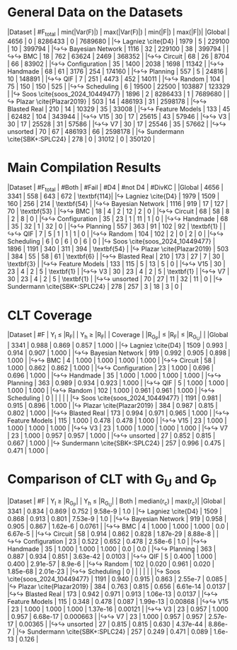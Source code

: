 # General Data on the Datasets
|Dataset                          | #F<sub>total</sub> | min(&#124;Var(F)&#124;) | max(&#124;Var(F)&#124;) | min(&#124;F&#124;) | max(&#124;F&#124;)|
|Global                           | 4656               | 0                       | 8286433                 | 0                  | 7689680           |
|↪ Lagniez \cite{D4}              | 1979               | 5                       | 229100                  | 10                 | 399794            |
|↪↪ Bayesian Network              | 1116               | 32                      | 229100                  | 38                 | 399794            |
|↪↪ BMC                           | 18                 | 762                     | 63624                   | 2469               | 368352            |
|↪↪ Circuit                       | 68                 | 26                      | 8704                    | 66                 | 83902             |
|↪↪ Configuration                 | 35                 | 1400                    | 2038                    | 1698               | 11342             |
|↪↪ Handmade                      | 68                 | 61                      | 3176                    | 254                | 174160            |
|↪↪ Planning                      | 557                | 5                       | 24816                   | 10                 | 148891            |
|↪↪ QIF                           | 7                  | 251                     | 4473                    | 452                | 14011             |
|↪↪ Random                        | 104                | 75                      | 150                     | 150                | 525               |
|↪↪ Scheduling                    | 6                  | 19500                   | 22500                   | 103887             | 123329            |
|↪ Soos \cite{soos_2024_10449477} | 1896               | 2                       | 8286433                 | 1                  | 7689680           |
|↪ Plazar \cite{Plazar2019}       | 503                | 14                      | 486193                  | 31                 | 2598178           |
|↪↪ Blasted Real                  | 210                | 14                      | 10329                   | 35                 | 33008             |
|↪↪ Feature Models                | 133                | 45                      | 62482                   | 104                | 343944            |
|↪↪ V15                           | 30                 | 17                      | 25615                   | 43                 | 57946             |
|↪↪ V3                            | 30                 | 17                      | 25528                   | 31                 | 57586             |
|↪↪ V7                            | 30                 | 17                      | 25546                   | 35                 | 57662             |
|↪↪ unsorted                      | 70                 | 67                      | 486193                  | 66                 | 2598178           |
|↪ Sundermann \cite{SBK+:SPLC24}  | 278                | 0                       | 31012                   | 0                  | 350120            |
# Main Compilation Results
|Dataset                          | #F<sub>total</sub> | #Both | #Fail | #D4 | #not D4 | #DivKC      |
|Global                           | 4656               | 3341  | 558   | 643 | 672     | \textbf{114}|
|↪ Lagniez \cite{D4}              | 1979               | 1509  | 160   | 256 | 214     | \textbf{54} |
|↪↪ Bayesian Network              | 1116               | 919   | 17    | 127 | 70      | \textbf{53} |
|↪↪ BMC                           | 18                 | 4     | 2     | 12  | 2       | 0           |
|↪↪ Circuit                       | 68                 | 58    | 8     | 2   | 8       | 0           |
|↪↪ Configuration                 | 35                 | 23    | 1     | 11  | 1       | 0           |
|↪↪ Handmade                      | 68                 | 35    | 32    | 1   | 32      | 0           |
|↪↪ Planning                      | 557                | 363   | 91    | 102 | 92      | \textbf{1}  |
|↪↪ QIF                           | 7                  | 5     | 1     | 1   | 1       | 0           |
|↪↪ Random                        | 104                | 102   | 2     | 0   | 2       | 0           |
|↪↪ Scheduling                    | 6                  | 0     | 6     | 0   | 6       | 0           |
|↪ Soos \cite{soos_2024_10449477} | 1896               | 1191  | 340   | 311 | 394     | \textbf{54} |
|↪ Plazar \cite{Plazar2019}       | 503                | 384   | 55    | 58  | 61      | \textbf{6}  |
|↪↪ Blasted Real                  | 210                | 173   | 27    | 7   | 30      | \textbf{3}  |
|↪↪ Feature Models                | 133                | 115   | 5     | 13  | 5       | 0           |
|↪↪ V15                           | 30                 | 23    | 4     | 2   | 5       | \textbf{1}  |
|↪↪ V3                            | 30                 | 23    | 4     | 2   | 5       | \textbf{1}  |
|↪↪ V7                            | 30                 | 23    | 4     | 2   | 5       | \textbf{1}  |
|↪↪ unsorted                      | 70                 | 27    | 11    | 32  | 11      | 0           |
|↪ Sundermann \cite{SBK+:SPLC24}  | 278                | 257   | 3     | 18  | 3       | 0           |
# CLT Coverage
|Dataset                          | #F   | Y<sub>l</sub> &le; &#124;R<sub>F</sub>&#124; | Y<sub>h</sub> &ge; &#124;R<sub>F</sub>&#124; | Coverage | &#124;R<sub>G<sub>P</sub></sub>&#124; &le; &#124;R<sub>F</sub>&#124; &le; &#124;R<sub>G<sub>U</sub></sub>&#124; |
|Global                           | 3341 | 0.988                                        | 0.869                                        | 0.857    | 1.000                                                                                                           |
|↪ Lagniez \cite{D4}              | 1509 | 0.993                                        | 0.914                                        | 0.907    | 1.000                                                                                                           |
|↪↪ Bayesian Network              | 919  | 0.992                                        | 0.905                                        | 0.898    | 1.000                                                                                                           |
|↪↪ BMC                           | 4    | 1.000                                        | 1.000                                        | 1.000    | 1.000                                                                                                           |
|↪↪ Circuit                       | 58   | 1.000                                        | 0.862                                        | 0.862    | 1.000                                                                                                           |
|↪↪ Configuration                 | 23   | 1.000                                        | 0.696                                        | 0.696    | 1.000                                                                                                           |
|↪↪ Handmade                      | 35   | 1.000                                        | 1.000                                        | 1.000    | 1.000                                                                                                           |
|↪↪ Planning                      | 363  | 0.989                                        | 0.934                                        | 0.923    | 1.000                                                                                                           |
|↪↪ QIF                           | 5    | 1.000                                        | 1.000                                        | 1.000    | 1.000                                                                                                           |
|↪↪ Random                        | 102  | 1.000                                        | 0.961                                        | 0.961    | 1.000                                                                                                           |
|↪↪ Scheduling                    | 0    |                                              |                                              |          |                                                                                                                 |
|↪ Soos \cite{soos_2024_10449477} | 1191 | 0.981                                        | 0.915                                        | 0.896    | 1.000                                                                                                           |
|↪ Plazar \cite{Plazar2019}       | 384  | 0.987                                        | 0.815                                        | 0.802    | 1.000                                                                                                           |
|↪↪ Blasted Real                  | 173  | 0.994                                        | 0.971                                        | 0.965    | 1.000                                                                                                           |
|↪↪ Feature Models                | 115  | 1.000                                        | 0.478                                        | 0.478    | 1.000                                                                                                           |
|↪↪ V15                           | 23   | 1.000                                        | 1.000                                        | 1.000    | 1.000                                                                                                           |
|↪↪ V3                            | 23   | 1.000                                        | 1.000                                        | 1.000    | 1.000                                                                                                           |
|↪↪ V7                            | 23   | 1.000                                        | 0.957                                        | 0.957    | 1.000                                                                                                           |
|↪↪ unsorted                      | 27   | 0.852                                        | 0.815                                        | 0.667    | 1.000                                                                                                           |
|↪ Sundermann \cite{SBK+:SPLC24}  | 257  | 0.996                                        | 0.475                                        | 0.471    | 1.000                                                                                                           |
# Comparison of CLT with G<sub>U</sub> and G<sub>P</sub>
|Dataset                          | #F   | Y<sub>l</sub> &ge; &#124;R<sub>G<sub>P</sub></sub>&#124; | Y<sub>h</sub> &le; &#124;R<sub>G<sub>U</sub></sub>&#124; | Both  | median(r<sub>c</sub>) | max(r<sub>c</sub>)|
|Global                           | 3341 | 0.834                                                    | 0.869                                                    | 0.752 | 9.58e-9               | 1.0               |
|↪ Lagniez \cite{D4}              | 1509 | 0.868                                                    | 0.913                                                    | 0.801 | 7.53e-9               | 1.0               |
|↪↪ Bayesian Network              | 919  | 0.958                                                    | 0.905                                                    | 0.867 | 1.62e-6               | 0.0761            |
|↪↪ BMC                           | 4    | 1.000                                                    | 1.000                                                    | 1.000 | 0.0                   | 6.67e-5           |
|↪↪ Circuit                       | 58   | 0.914                                                    | 0.862                                                    | 0.828 | 1.87e-29              | 8.88e-8           |
|↪↪ Configuration                 | 23   | 0.522                                                    | 0.652                                                    | 0.478 | 2.58e-6               | 1.0               |
|↪↪ Handmade                      | 35   | 1.000                                                    | 1.000                                                    | 1.000 | 0.0                   | 0.0               |
|↪↪ Planning                      | 363  | 0.887                                                    | 0.934                                                    | 0.851 | 3.63e-42              | 0.0103            |
|↪↪ QIF                           | 5    | 0.400                                                    | 1.000                                                    | 0.400 | 2.91e-57              | 8.9e-6            |
|↪↪ Random                        | 102  | 0.020                                                    | 0.961                                                    | 0.020 | 1.85e-68              | 2.01e-23          |
|↪↪ Scheduling                    | 0    |                                                          |                                                          |       |                       |                   |
|↪ Soos \cite{soos_2024_10449477} | 1191 | 0.940                                                    | 0.915                                                    | 0.863 | 2.55e-7               | 0.085             |
|↪ Plazar \cite{Plazar2019}       | 384  | 0.763                                                    | 0.815                                                    | 0.656 | 6.61e-14              | 0.0137            |
|↪↪ Blasted Real                  | 173  | 0.942                                                    | 0.971                                                    | 0.913 | 1.06e-13              | 0.0137            |
|↪↪ Feature Models                | 115  | 0.348                                                    | 0.478                                                    | 0.087 | 1.99e-13              | 0.00868           |
|↪↪ V15                           | 23   | 1.000                                                    | 1.000                                                    | 1.000 | 1.37e-16              | 0.00121           |
|↪↪ V3                            | 23   | 0.957                                                    | 1.000                                                    | 0.957 | 6.68e-17              | 0.000663          |
|↪↪ V7                            | 23   | 1.000                                                    | 0.957                                                    | 0.957 | 2.57e-17              | 0.00365           |
|↪↪ unsorted                      | 27   | 0.815                                                    | 0.815                                                    | 0.630 | 4.37e-44              | 8.86e-7           |
|↪ Sundermann \cite{SBK+:SPLC24}  | 257  | 0.249                                                    | 0.471                                                    | 0.089 | 1.6e-13               | 0.126             |
